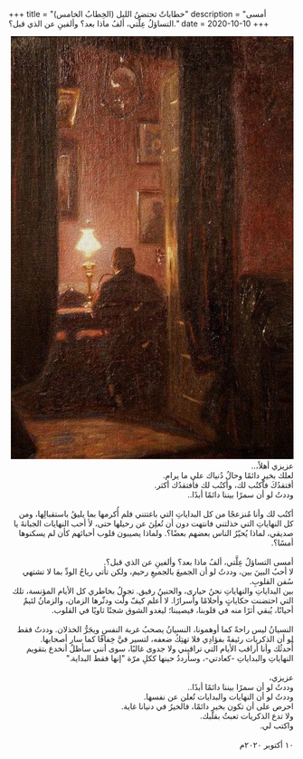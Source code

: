 +++
title = "خطاباتٌ تحتضنُ الليل (الخِطابُ الخامس)"
description = "أمسى التساؤلُ عِلَّتي، ألفُ ماذا بعد؟ وألفينِ عن الذي قبل؟."
date = 2020-10-10
+++


<div dir="rtl">

![night-words](night-words.jpg)
عزيزي أهلاً،.. <br>
لعلك بخيرٍ دائمًا وحالُ دُنياك على ما يرام. <br>
أفتقدُكَ فأكتُب لك، وأكتُب لك فأفتقدُك أكثر. <br>
وددتُ لو أن سمرًا بيننا دائمًا أبدًا.. <br>
<br>
أكتُب لك وأنا مُنزعجًا من كل البداياتِ التي باغتتني فلم أُكرمها بما يليقُ باستقبالِها، ومن كل النهاياتِ التي خذلتني فانتهت دون أن تُعلِنَ عن رحيلها حتى، لأ أحب النهايات الجبانةَ يا صديقي، لماذا يُحيّرُ الناس بعضهم بعضًا؟. ولماذا يصيبون قلوب أحبائهم كأن لم يسكنوها أمسًا؟. <br>
<br>
أمسى التساؤلُ عِلَّتي، ألفُ ماذا بعد؟ وألفينِ عن الذي قبل؟. <br>
لا أحبُ البينَ بين، وددتُ لو أن الجميعَ بالجميعِ رحيم، ولكن تأتي رياحُ الودِّ بما لا تشتهي سُفن القلوبِ. <br>
بين البداياتِ والنهاياتِ نحنُ حيارى، والحنينُ رفيق. تجولُ بخاطري كل الأيام المؤنسة، تلك التي احتضنت حكاياتٍ وأحلامًا وأسرارًا. لا أعلم كيفّ ولّت ودثّرها الزمان، والزمانُ لئيمٌ أحيانًا، يُبقي أثرًا منه في قلوبنا، فيصيبنا؛ ليغدو الشوق شجنًا ثاويًا في القلوب. <br>
<br>
النسيانُ ليس راحةً كما أوهمونا، النسيانُ يصحبُ غربة النفسِ ويجَرُّ الخذلان. وددتُ فقط لو أن الذكريات رئيفةً بفؤادِي فلا تهتِكُ ضعفه، لتسير فيَّ خِفافًا كما سار أصحابها. <br>
أُحدثُك وأنا أراقب الأيام التي تراقبني ولا جدوى غالبًا، سوى أنني سأظلُ أنخدع بتقويم النهاياتِ والبداياتِ -كعادتي-، وسأرددُ حينها ككلِ مرّة "إنها فقط البداية." <br>
<br>
عزيزي، <br>
وددتُ لو أن سمرًا بيننا دائمًا أبدًا.. <br>
وددتُ لو أن النهايات والبدايات تُعلن عن نفسها. <br>
احرص على أن تكون بخيرٍ دائمًا، فالخيرُ في دنيانا غاية. <br>
ولا تدع الذكريات تعبثُ بقلبك. <br>
واكتب لي. <br>
<br>
١٠ أكتوبر ٢٠٢٠م <br>

</div>